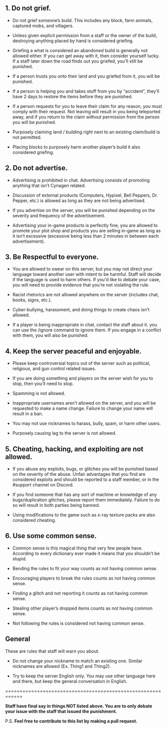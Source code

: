 ## 1. Do not grief.

* Do not grief someone’s build. This includes any block, farm animals, captured mobs, and villagers.

* Unless given explicit permission from a staff or the owner of the build, destroying anything placed by hand is considered griefing.

* Griefing a what is considered an abandoned build is generally not allowed either. If you can get away with it, then consider yourself lucky. If a staff later down the road finds out you griefed, you’ll still be punished.

* If a person trusts you onto their land and you griefed from it, you will be punished.

* If a person is helping you and takes stuff from you by “accident”, they’ll have 2 days to restore the items before they are punished.

* If a person requests for you to leave their claim for any reason, you must comply with their request. Not leaving will result in you being teleported away, and if you return to the claim without permission from the person you will be punished.

* Purposely claiming land / building right next to an existing claim/build is not permitted.

* Placing blocks to purposely harm another player’s build it also considered griefing.



## 2. Do not advertise.
* Advertising is prohibited in chat. Advertising consists of promoting anything that isn’t Cynagen related.

* Discussion of external products (Computers, Hypixel, Bell Peppers, Dr. Pepper, etc.) is allowed as long as they are not being advertised. 

* If you advertise on the server, you will be punished depending on the severity and frequency of the advertisement.

* Advertising your in-game products is perfectly fine; you are allowed to promote your plot shop and products you are selling in-game as long as it isn’t excessive (excessive being less than 2 minutes in between each advertisement).



## 3. Be Respectful to everyone. 
* You are allowed to swear on this server, but you may not direct your language toward another user with intent to be harmful. Staff will decide if the language is used to harm others. If you'd like to debate your case, you will need to provide evidence that you’re not violating the rule.

* Racist rhetorics are not allowed anywhere on the server (includes chat, books, signs, etc.).

* Cyber-bullying, harassment, and doing things to create chaos isn’t allowed.

* If a player is being inappropriate in chat, contact the staff about it. you can use the /ignore command to ignore them. If you engage in a conflict with them, you will also be punished.



## 4. Keep the server peaceful and enjoyable.
* Please keep controversial topics out of the server such as political, religious, and gun control related issues.

* If you are doing something and players on the server wish for you to stop, then you’ll need to stop.

* Spamming is not allowed.

* Inappropriate usernames aren’t allowed on the server, and you will be requested to make a name change. Failure to change your name will result in a ban.

* You may not use nicknames to harass, bully, spam, or harm other users. 

* Purposely causing lag to the server is not allowed.



## 5. Cheating, hacking, and exploiting are not allowed. 
* If you abuse any exploits, bugs, or glitches you will be punished based on the severity of the abuse. Unfair advantages that you find are considered exploits and should be reported to a staff member, or in the #support channel on Discord. 

* If you find someone that has any sort of machine or knowledge of any bugs/duplication glitches, please report them immediately. Failure to do so will result in both parties being banned.

* Using modifications to the game such as x-ray texture packs are also considered cheating.



## 6. Use some common sense.
* Common sense is this magical thing that very few people have. According to every dictionary ever made it means that you shouldn’t be stupid.

* Bending the rules to fit your way counts as not having common sense.

* Encouraging players to break the rules counts as not having common sense.

* Finding a glitch and not reporting it counts as not having common sense.

* Stealing other player’s dropped items counts as not having common sense.

* Not following the rules is considered not having common sense.



## General
These are rules that staff will warn you about.

* Do not change your nickname to match an existing one. Similar nicknames are allowed (Ex. Thing1 and Thing2).

* Try to keep the server English only. You may use other language here and there, but keep the general conversation in English.


============================================================

**Staff have final say in things NOT listed above. You are to only debate your issue with the staff that issued the punishment.**

P.S. **Feel free to contribute to this list by making a pull request.**
